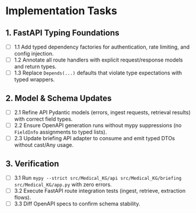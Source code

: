 # Implementation Tasks

## 1. FastAPI Typing Foundations
- [ ] 1.1 Add typed dependency factories for authentication, rate limiting, and config injection.
- [ ] 1.2 Annotate all route handlers with explicit request/response models and return types.
- [ ] 1.3 Replace `Depends(...)` defaults that violate type expectations with typed wrappers.

## 2. Model & Schema Updates
- [ ] 2.1 Refine API Pydantic models (errors, ingest requests, retrieval results) with correct field types.
- [ ] 2.2 Ensure OpenAPI generation runs without mypy suppressions (no `FieldInfo` assignments to typed lists).
- [ ] 2.3 Update briefing API adapter to consume and emit typed DTOs without cast/Any usage.

## 3. Verification
- [ ] 3.1 Run `mypy --strict src/Medical_KG/api src/Medical_KG/briefing src/Medical_KG/app.py` with zero errors.
- [ ] 3.2 Execute FastAPI route integration tests (ingest, retrieve, extraction flows).
- [ ] 3.3 Diff OpenAPI specs to confirm schema stability.

